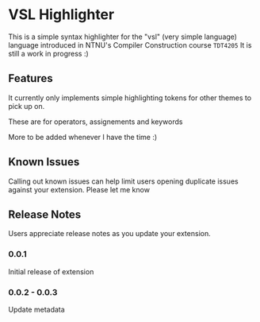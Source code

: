 # VSL Highlighter

This is a simple syntax highlighter for the "vsl" (very simple language) language introduced in NTNU's Compiler Construction course `TDT4205` It is still a work in progress :)

## Features

It currently only implements simple highlighting tokens for other themes to pick up on.

These are for operators, assignements and keywords

More to be added whenever I have the time :)

## Known Issues

Calling out known issues can help limit users opening duplicate issues against your extension. Please let me know

## Release Notes

Users appreciate release notes as you update your extension.

### 0.0.1

Initial release of extension

### 0.0.2 - 0.0.3

Update metadata
